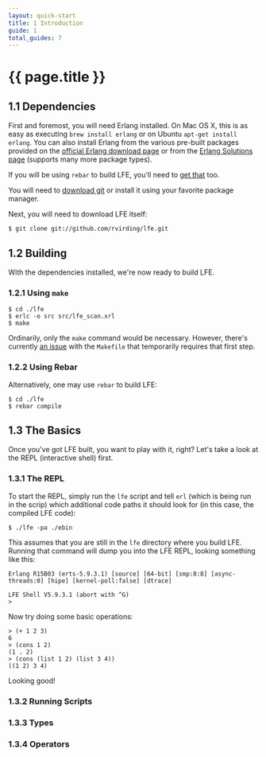 ```yaml
---
layout: quick-start
title: 1 Introduction
guide: 1
total_guides: 7
---
```

# {{ page.title }}

## 1.1 Dependencies

First and foremost, you will need Erlang installed. On Mac OS X, this is as
easy as executing ```brew install erlang``` or on Ubuntu ```apt-get install
erlang```. You can also install Erlang from the various pre-built packages
provided on the <a href="http://www.erlang.org/download.html">official Erlang
download page</a> or from the
<a href="https://www.erlang-solutions.com/downloads/download-erlang-otp">Erlang
Solutions page</a> (supports many more package types).

If you will be using ```rebar``` to build LFE, you'll need to
<a href="https://github.com/basho/rebar">get that</a> too.

You will need to <a href="http://git-scm.com/downloads">download git</a> or
install it using your favorite package manager.

Next, you will need to download LFE itself:

    $ git clone git://github.com/rvirding/lfe.git

## 1.2 Building

With the dependencies installed, we're now ready to build LFE.

### 1.2.1 Using ```make```

    $ cd ./lfe
    $ erlc -o src src/lfe_scan.xrl
    $ make

Ordinarily, only the ```make``` command would be necessary. However, there's
currently <a href="https://github.com/rvirding/lfe/issues/14">an issue</a> with
the ```Makefile``` that temporarily requires that first step.

### 1.2.2 Using Rebar

Alternatively, one may use ```rebar``` to build LFE:

    $ cd ./lfe
    $ rebar compile

## 1.3 The Basics

Once you've got LFE built, you want to play with it, right? Let's take a look
at the REPL (interactive shell) first.

### 1.3.1 The REPL

To start the REPL, simply run the ```lfe``` script and tell ```erl``` (which is
being run in the scrip) which additional code paths it should look for (in this
case, the compiled LFE code):

    $ ./lfe -pa ./ebin

This assumes that you are still in the ```lfe``` directory where you build LFE.
Running that command will dump you into the LFE REPL, looking something like
this:

    Erlang R15B03 (erts-5.9.3.1) [source] [64-bit] [smp:8:8] [async-threads:0] [hipe] [kernel-poll:false] [dtrace]

    LFE Shell V5.9.3.1 (abort with ^G)
    >

Now try doing some basic operations:

    > (+ 1 2 3)
    6
    > (cons 1 2)
    (1 . 2)
    > (cons (list 1 2) (list 3 4))
    ((1 2) 3 4)

Looking good!

### 1.3.2 Running Scripts

### 1.3.3 Types

### 1.3.4 Operators
